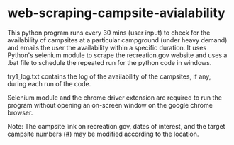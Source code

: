 # web-scraping-campsite-avialability
This python program runs every 30 mins (user input) to check for the availability of campsites at a particular campground (under heavy demand) and emails the user the availability within a specific duration. It uses Python's selenium module to scrape the recreation.gov website and uses a .bat file to schedule the repeated run for the python code in windows.

try1_log.txt contains the log of the availability of the campsites, if any, during each run of the code. 

Selenium module and the chrome driver extension are required to run the program without opening an on-screen window on the google chrome browser.

Note: The campsite link on recreation.gov, dates of interest, and the target campsite numbers (#) may be modified according to the location.
